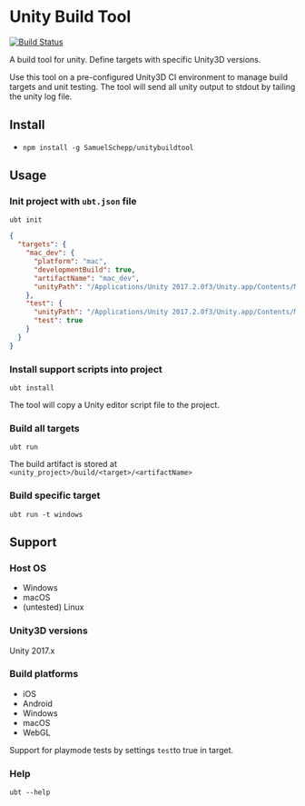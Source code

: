 # Unity Build Tool

[![Build Status](https://travis-ci.com/SamuelSchepp/unitybuildtool.svg?token=mPf4pp97WLfBs1nzWpsV&branch=master)](https://travis-ci.com/SamuelSchepp/unitybuildtool)

A build tool for unity. Define targets with specific Unity3D versions.

Use this tool on a pre-configured Unity3D CI environment to manage build targets and unit testing. The tool will send all unity output to stdout by tailing the unity log file.

## Install

* `npm install -g SamuelSchepp/unitybuildtool`

## Usage

### Init project with `ubt.json` file

`ubt init`

```json
{
  "targets": {
    "mac_dev": {
      "platform": "mac",
      "developmentBuild": true,
      "artifactName": "mac_dev",
      "unityPath": "/Applications/Unity 2017.2.0f3/Unity.app/Contents/MacOS/Unity"
    },
    "test": {
      "unityPath": "/Applications/Unity 2017.2.0f3/Unity.app/Contents/MacOS/Unity",
      "test": true
    }
  }
}
```

### Install support scripts into project

`ubt install`

The tool will copy a Unity editor script file to the project.

### Build all targets

`ubt run`

The build artifact is stored at `<unity_project>/build/<target>/<artifactName>`

### Build specific target

`ubt run -t windows`

## Support 

### Host OS

* Windows
* macOS
* (untested) Linux

### Unity3D versions

Unity 2017.x

### Build platforms

* iOS
* Android
* Windows
* macOS
* WebGL

Support for playmode tests by settings `test`to true in target.

### Help

`ubt --help`